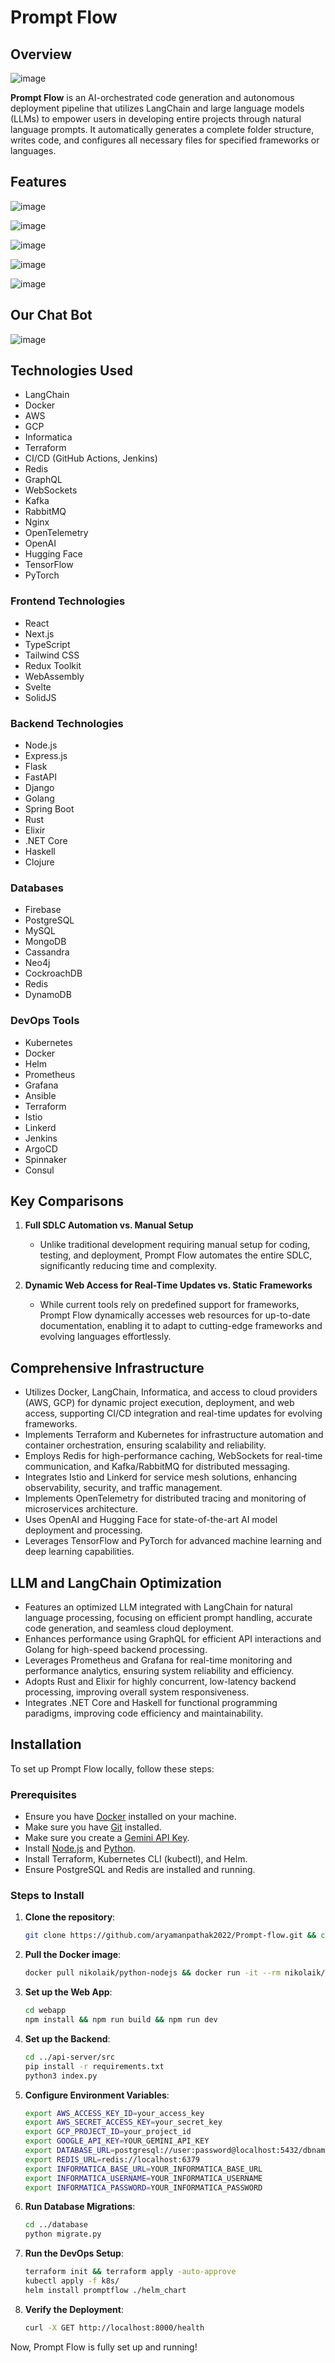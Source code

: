 # Prompt Flow
## Overview
![image](https://github.com/user-attachments/assets/f4e48cde-9781-4686-a484-f5902ded0c30)

**Prompt Flow** is an AI-orchestrated code generation and autonomous deployment pipeline that utilizes LangChain and large language models (LLMs) to empower users in developing entire projects through natural language prompts. It automatically generates a complete folder structure, writes code, and configures all necessary files for specified frameworks or languages.


## Features

![image](https://github.com/user-attachments/assets/111594d9-c984-4b6e-98d1-db130fc7b6bd)


![image](https://github.com/user-attachments/assets/c172a6a1-4f16-4ff8-8200-03ed821bf10b)

![image](https://github.com/user-attachments/assets/cd39df3c-b249-423d-a037-455020abc5e3)

![image](https://github.com/user-attachments/assets/1d6a2237-f386-488a-b870-53c9da2320a3)

![image](https://github.com/user-attachments/assets/191408d6-7d9f-43c5-97f5-7d25141c73b2)


## Our Chat Bot

![image](https://i.postimg.cc/yxwPyYzd/image.png)


## Technologies Used
- LangChain
- Docker
- AWS
- GCP
- Informatica
- Terraform
- CI/CD (GitHub Actions, Jenkins)
- Redis
- GraphQL
- WebSockets
- Kafka
- RabbitMQ
- Nginx
- OpenTelemetry
- OpenAI
- Hugging Face
- TensorFlow
- PyTorch

### Frontend Technologies
- React
- Next.js
- TypeScript
- Tailwind CSS
- Redux Toolkit
- WebAssembly
- Svelte
- SolidJS

### Backend Technologies
- Node.js
- Express.js
- Flask
- FastAPI
- Django
- Golang
- Spring Boot
- Rust
- Elixir
- .NET Core
- Haskell
- Clojure

### Databases
- Firebase
- PostgreSQL
- MySQL
- MongoDB
- Cassandra
- Neo4j
- CockroachDB
- Redis
- DynamoDB

### DevOps Tools
- Kubernetes
- Docker
- Helm
- Prometheus
- Grafana
- Ansible
- Terraform
- Istio
- Linkerd
- Jenkins
- ArgoCD
- Spinnaker
- Consul

## Key Comparisons
1. **Full SDLC Automation vs. Manual Setup**
   - Unlike traditional development requiring manual setup for coding, testing, and deployment, Prompt Flow automates the entire SDLC, significantly reducing time and complexity.

2. **Dynamic Web Access for Real-Time Updates vs. Static Frameworks**
   - While current tools rely on predefined support for frameworks, Prompt Flow dynamically accesses web resources for up-to-date documentation, enabling it to adapt to cutting-edge frameworks and evolving languages effortlessly.

## Comprehensive Infrastructure
- Utilizes Docker, LangChain, Informatica, and access to cloud providers (AWS, GCP) for dynamic project execution, deployment, and web access, supporting CI/CD integration and real-time updates for evolving frameworks.
- Implements Terraform and Kubernetes for infrastructure automation and container orchestration, ensuring scalability and reliability.
- Employs Redis for high-performance caching, WebSockets for real-time communication, and Kafka/RabbitMQ for distributed messaging.
- Integrates Istio and Linkerd for service mesh solutions, enhancing observability, security, and traffic management.
- Implements OpenTelemetry for distributed tracing and monitoring of microservices architecture.
- Uses OpenAI and Hugging Face for state-of-the-art AI model deployment and processing.
- Leverages TensorFlow and PyTorch for advanced machine learning and deep learning capabilities.

## LLM and LangChain Optimization
- Features an optimized LLM integrated with LangChain for natural language processing, focusing on efficient prompt handling, accurate code generation, and seamless cloud deployment.
- Enhances performance using GraphQL for efficient API interactions and Golang for high-speed backend processing.
- Leverages Prometheus and Grafana for real-time monitoring and performance analytics, ensuring system reliability and efficiency.
- Adopts Rust and Elixir for highly concurrent, low-latency backend processing, improving overall system responsiveness.
- Integrates .NET Core and Haskell for functional programming paradigms, improving code efficiency and maintainability.

## Installation

To set up Prompt Flow locally, follow these steps:

### Prerequisites
- Ensure you have [Docker](https://docs.docker.com/get-docker/) installed on your machine.
- Make sure you have [Git](https://git-scm.com/downloads) installed.
- Make sure you create a [Gemini API Key](https://ai.google.dev/gemini-api/docs/api-key).
- Install [Node.js](https://nodejs.org/en/) and [Python](https://www.python.org/downloads/).
- Install Terraform, Kubernetes CLI (kubectl), and Helm.
- Ensure PostgreSQL and Redis are installed and running.

### Steps to Install

1. **Clone the repository**:
   ```bash
   git clone https://github.com/aryamanpathak2022/Prompt-flow.git && cd Prompt-flow
   ```

2. **Pull the Docker image**:
   ```bash
   docker pull nikolaik/python-nodejs && docker run -it --rm nikolaik/python-nodejs bash
   ```

3. **Set up the Web App**:
   ```bash
   cd webapp
   npm install && npm run build && npm run dev
   ```

4. **Set up the Backend**:
   ```bash
   cd ../api-server/src
   pip install -r requirements.txt
   python3 index.py
   ```

5. **Configure Environment Variables**:
   ```bash
   export AWS_ACCESS_KEY_ID=your_access_key
   export AWS_SECRET_ACCESS_KEY=your_secret_key
   export GCP_PROJECT_ID=your_project_id
   export GOOGLE_API_KEY=YOUR_GEMINI_API_KEY
   export DATABASE_URL=postgresql://user:password@localhost:5432/dbname
   export REDIS_URL=redis://localhost:6379
   export INFORMATICA_BASE_URL=YOUR_INFORMATICA_BASE_URL
   export INFORMATICA_USERNAME=YOUR_INFORMATICA_USERNAME
   export INFORMATICA_PASSWORD=YOUR_INFORMATICA_PASSWORD
   ```

6. **Run Database Migrations**:
   ```bash
   cd ../database
   python migrate.py
   ```

7. **Run the DevOps Setup**:
   ```bash
   terraform init && terraform apply -auto-approve
   kubectl apply -f k8s/
   helm install promptflow ./helm_chart
   ```

8. **Verify the Deployment**:
   ```bash
   curl -X GET http://localhost:8000/health
   ```

Now, Prompt Flow is fully set up and running!
